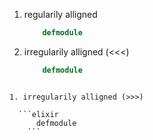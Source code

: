 1. regularily alligned

      ```elixir
          defmodule
      ```

1. irregularily alligned (<<<)

    ```elixir
        defmodule
  ```

1. irregularily alligned (>>>)

    ```elixir
        defmodule
      ```
